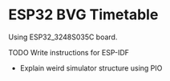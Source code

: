 # ESP32 BVG Timetable

Using ESP32_3248S035C board.

TODO Write instructions for ESP-IDF

- Explain weird simulator structure using PIO
